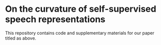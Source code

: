 # On the curvature of self-supervised speech representations

This repository contains code and supplementary materials for our paper titled as above.
